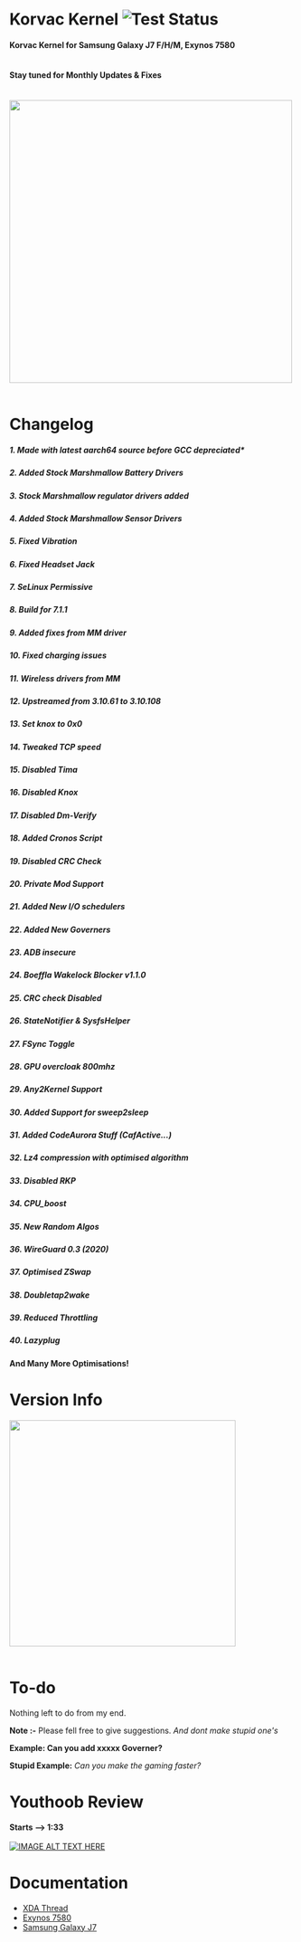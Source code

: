  # Korvac Kernel ![Test Status](https://github.com/gobuffalo/tags/workflows/Tests/badge.svg)
 #### Korvac Kernel for Samsung Galaxy J7 F/H/M, Exynos 7580 <br>  <br> 
 #### Stay tuned for Monthly Updates & Fixes <br>  <br> 
 <img src="https://github.com/themagicalmammal/android_kernel_samsung_j7elte/blob/master/Korvaclogo.jpg" width="500" />  <br> <br> 

 # Changelog
 ##### 1. Made with latest aarch64 source before GCC depreciated*
 ##### 2. Added Stock Marshmallow Battery Drivers
 ##### 3. Stock Marshmallow regulator drivers added
 ##### 4. Added Stock Marshmallow Sensor Drivers
 ##### 5. Fixed Vibration
 ##### 6. Fixed Headset Jack
 ##### 7. SeLinux Permissive
 ##### 8. Build for 7.1.1
 ##### 9. Added fixes from MM driver
 ##### 10. Fixed charging issues
 ##### 11. Wireless drivers from MM
 ##### 12. Upstreamed from 3.10.61 to 3.10.108
 ##### 13. Set knox to 0x0
 ##### 14. Tweaked TCP speed
 ##### 15. Disabled Tima
 ##### 16. Disabled Knox
 ##### 17. Disabled Dm-Verify
 ##### 18. Added Cronos Script
 ##### 19. Disabled CRC Check
 ##### 20. Private Mod Support
 ##### 21. Added New I/O schedulers
 ##### 22. Added New Governers
 ##### 23. ADB insecure
 ##### 24. Boeffla Wakelock Blocker v1.1.0
 ##### 25. CRC check Disabled
 ##### 26. StateNotifier & SysfsHelper
 ##### 27. FSync Toggle
 ##### 28. GPU overcloak 800mhz
 ##### 29. Any2Kernel Support
 ##### 30. Added Support for sweep2sleep
 ##### 31. Added CodeAurora Stuff (CafActive...)
 ##### 32. Lz4 compression with optimised algorithm
 ##### 33. Disabled RKP
 ##### 34. CPU_boost
 ##### 35. New Random Algos
 ##### 36. WireGuard 0.3 (2020)
 ##### 37. Optimised ZSwap
 ##### 38. Doubletap2wake
 ##### 39. Reduced Throttling
 ##### 40. Lazyplug  <br>
 **And Many More Optimisations!**
 
 # Version Info
 <img src="https://github.com/themagicalmammal/android_kernel_samsung_j7elte/blob/master/ss.jpg" width="400" />  <br> <br> 

 # To-do
 Nothing left to do from my end.
 
 **Note :-** Please fell free to give suggestions. *And dont make stupid one's*
 
 **Example: Can you add xxxxx Governer?**
 
 **Stupid Example:** *Can you make the gaming faster?*
 
 # Youthoob Review
 **Starts --> 1:33** <br> <br>
 [![IMAGE ALT TEXT HERE](https://img.youtube.com/vi/8SD-9s5_r6U/0.jpg)](https://www.youtube.com/watch?v=8SD-9s5_r6U)
 
 # Documentation
 * [XDA Thread](https://forum.xda-developers.com/galaxy-j7/development/kernel-korvac-kernel-j700f-h-m-t4143785)
 * [Exynos 7580](https://github.com/themagicalmammal/android_kernel_samsung_j7elte/blob/master/Exynos7580.md)
 * [Samsung Galaxy J7](https://github.com/themagicalmammal/android_kernel_samsung_j7elte/blob/master/J7.md)
